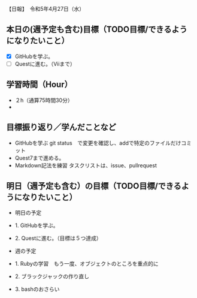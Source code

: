【日報】　令和5年4月27日（水）
## 本日の(週予定も含む)目標（TODO目標/できるようになりたいこと）
 - [x] GitHubを学ぶ。
 - [ ] Questに進む。（Viiまで）

## 学習時間（Hour）
- ２h（通算75時間30分）
- 
## 目標振り返り／学んだことなど
- GitHubを学ぶ git status　で変更を確認し、addで特定のファイルだけコミット 
- Quest7まで進める。
- Markdown記法を練習 タスクリストは、issue、pullrequest
## 明日（週予定も含む）の目標（TODO目標/できるようになりたいこと）
- 明日の予定
 - 1\. GitHubを学ぶ。
 - 2\. Questに進む。（目標は５つ達成）

- 週の予定
 - 1\. Rubyの学習　もう一度、オブジェクトのところを重点的に
 - 2\. ブラックジャックの作り直し
 - 3\. bashのおさらい

